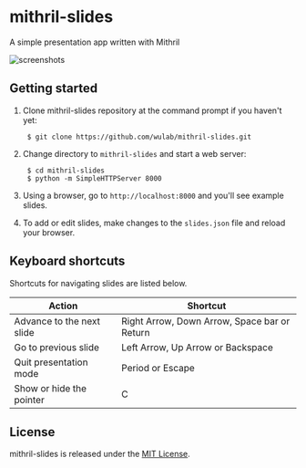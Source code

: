 # mithril-slides
A simple presentation app written with Mithril

![screenshots](https://cloud.githubusercontent.com/assets/592709/17454537/012dc70c-5bc4-11e6-86e1-5d5ce2bc35b8.gif)

## Getting started
1. Clone mithril-slides repository at the command prompt if you haven't yet:

        $ git clone https://github.com/wulab/mithril-slides.git

2. Change directory to `mithril-slides` and start a web server:

        $ cd mithril-slides
        $ python -m SimpleHTTPServer 8000

3. Using a browser, go to `http://localhost:8000` and you'll see example slides.

4. To add or edit slides, make changes to the `slides.json` file and reload your browser.

## Keyboard shortcuts
Shortcuts for navigating slides are listed below.

Action                    | Shortcut
------------------------- | --------------------------------------------
Advance to the next slide | Right Arrow, Down Arrow, Space bar or Return
Go to previous slide      | Left Arrow, Up Arrow or Backspace
Quit presentation mode    | Period or Escape
Show or hide the pointer  | C

## License
mithril-slides is released under the [MIT License](http://www.opensource.org/licenses/MIT).
